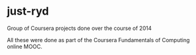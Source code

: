 just-ryd
========

Group of Coursera projects done over the course of 2014

All these were done as part of the Coursera Fundamentals of Computing online MOOC. 
